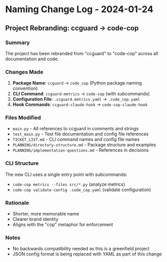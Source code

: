 # Naming Change Log - 2024-01-24

## Project Rebranding: ccguard → code-cop

### Summary
The project has been rebranded from "ccguard" to "code-cop" across all documentation and code.

### Changes Made

1. **Package Name**: `ccguard` → `code_cop` (Python package naming convention)
2. **CLI Command**: `ccguard-metrics` → `code-cop` (with subcommands)
3. **Configuration File**: `.ccguard.metrics.yaml` → `.code_cop.yaml`
4. **Hook Commands**: `ccguard-claude-hook` → `code-cop-claude-hook`

### Files Modified
- `main.py` - All references to ccguard in comments and strings
- `test_main.py` - Test file documentation and config file references
- `TICKET_LIST.md` - CLI command names and config file names
- `PLANNING/directory-structure.md` - Package structure and examples
- `PLANNING/implementation-questions.md` - References in decisions

### CLI Structure
The new CLI uses a single entry point with subcommands:
- `code-cop metrics --files src/*.py` (analyze metrics)
- `code-cop validate-config .code_cop.yaml` (validate configuration)

### Rationale
- Shorter, more memorable name
- Clearer brand identity
- Aligns with the "cop" metaphor for enforcement

### Notes
- No backwards compatibility needed as this is a greenfield project
- JSON config format is being replaced with YAML as part of this change